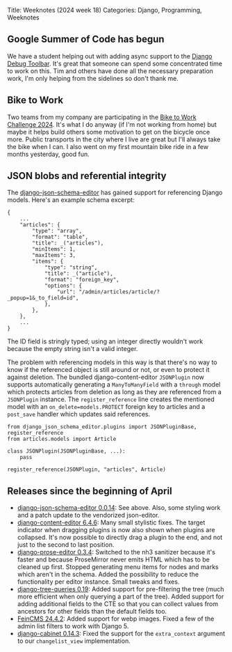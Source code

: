 Title: Weeknotes (2024 week 18)
Categories: Django, Programming, Weeknotes

## Google Summer of Code has begun

We have a student helping out with adding async support to the [Django Debug
Toolbar](https://github.com/jazzband/django-debug-toolbar/). It's great that
someone can spend some concentrated time to work on this. Tim and others have
done all the necessary preparation work, I'm only helping from the sidelines so
don't thank me.


## Bike to Work

Two teams from my company are participating in the [Bike to Work Challenge
2024](https://www.biketowork.ch/). It's what I do anyway (if I'm not working
from home) but maybe it helps build others some motivation to get on the
bicycle once more. Public transports in the city where I live are great but
I'll always take the bike when I can. I also went on my first mountain bike
ride in a few months yesterday, good fun.


## JSON blobs and referential integrity

The [django-json-schema-editor](https://github.com/matthiask/django-json-schema-editor/) has gained support for referencing Django models. Here's an example schema excerpt:

    {
        ...
        "articles": {
            "type": "array",
            "format": "table",
            "title": _("articles"),
            "minItems": 1,
            "maxItems": 3,
            "items": {
                "type": "string",
                "title": _("article"),
                "format": "foreign_key",
                "options": {
                    "url": "/admin/articles/article/?_popup=1&_to_field=id",
                },
            },
        },
        ...
    }

The ID field is stringly typed; using an integer directly wouldn't work because
the empty string isn't a valid integer.

The problem with referencing models in this way is that there's no way to know
if the referenced object is still around or not, or even to protect it against
deletion. The bundled django-content-editor `JSONPlugin` now supports
automatically generating a `ManyToManyField` with a `through` model which
protects articles from deletion as long as they are referenced from a
`JSONPlugin` instance. The `register_reference` line creates the mentioned
model with an `on_delete=models.PROTECT` foreign key to articles and a
`post_save` handler which updates said references.

    from django_json_schema_editor.plugins import JSONPluginBase, register_reference
    from articles.models import Article

    class JSONPlugin(JSONPluginBase, ...):
        pass

    register_reference(JSONPlugin, "articles", Article)


## Releases since the beginning of April

- [django-json-schema-editor 0.0.14](https://pypi.org/project/django-json-schema-editor/): See above. Also, some styling work and a patch update to the vendorized json-editor.
- [django-content-editor 6.4.6](https://pypi.org/project/django-content-editor/): Many small stylistic fixes. The target indicator when dragging plugins is now also shown when plugins are collapsed. It's now possible to directly drag a plugin to the end, and not just to the second to last position.
- [django-prose-editor 0.3.4](https://pypi.org/project/django-prose-editor/): Switched to the nh3 sanitizer because it's faster and because ProseMirror never emits HTML which has to be cleaned up first. Stopped generating menu items for nodes and marks which aren't in the schema. Added the possibility to reduce the functionality per editor instance. Small tweaks and fixes.
- [django-tree-queries 0.19](https://pypi.org/project/django-tree-queries/): Added support for pre-filtering the tree (much more efficient when only querying a part of the tree). Added support for adding additional fields to the CTE so that you can collect values from ancestors for other fields than the default fields too.
- [FeinCMS 24.4.2](https://pypi.org/project/FeinCMS/): Added support for webp images. Fixed a few of the admin list filters to work with Django 5.
- [django-cabinet 0.14.3](https://pypi.org/project/django-cabinet/): Fixed the support for the `extra_context` argument to our `changelist_view` implementation.
